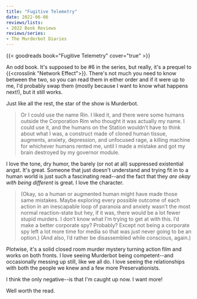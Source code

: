 ```yaml
---
title: "Fugitive Telemetry"
date: 2022-06-06
reviews/lists:
- 2022 Book Reviews
reviews/series:
- The Murderbot Diaries
---
```

{{< goodreads book="Fugitive Telemetry" cover="true" >}}

An odd book. It's supposed to be #6 in the series, but really, it's a prequel to {{<crosslink "Network Effect">}}. There's not much you need to know between the two, so you can read them in either order and if it were up to me, I'd probably swap them (mostly because I want to know what happens next!), but it still works. 

<!--more-->

Just like all the rest, the star of the show is Murderbot. 

> Or I could use the name Rin. I liked it, and there were some humans outside the Corporation Rim who thought it was actually my name. I could use it, and the humans on the Station wouldn’t have to think about what I was, a construct made of cloned human tissue, augments, anxiety, depression, and unfocused rage, a killing machine for whichever humans rented me, until I made a mistake and got my brain destroyed by my governor module.

I love the tone, dry humor, the barely (or not at all) suppressed existential angst. It's great. Someone that just doesn't understand and trying fit in to a human world is just such a fascinating read--and the fact that they *are okay with being different* is great. I love the character. 

> (Okay, so a human or augmented human might have made those same mistakes. Maybe exploring every possible outcome of each action in an inescapable loop of paranoia and anxiety wasn’t the most normal reaction-state but hey, if it was, there would be a lot fewer stupid murders. I don’t know what I’m trying to get at with this. I’d make a better corporate spy? Probably? Except not being a corporate spy left a lot more time for media so that was just never going to be an option.) (And also, I’d rather be disassembled while conscious, again.)

Plotwise, it's a solid closed room murder mystery turning action film and works on both fronts. I love seeing Murderbot being competent--and occasionally messing up still, like we all do. I love seeing the relationships with both the people we knew and a few more Preservationists. 

I think the only negative--is that I'm caught up now. I want more! 

Well worth the read. 